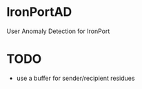 # IronPortAD
User Anomaly Detection for IronPort


# TODO
* use a buffer for sender/recipient residues
